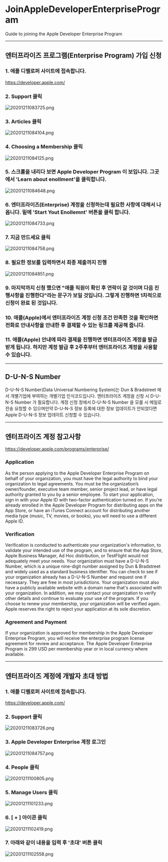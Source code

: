 # JoinAppleDeveloperEnterpriseProgram
Guide to joining the Apple Developer Enterprise Program

---
## 엔터프라이즈 프로그램(Enterprise Program) 가입 신청

### 1. 애플 디벨로퍼 사이트에 접속합니다.
https://developer.apple.com/

### 2. Support 클릭
![20201211083725.png](./image/20201211083725.png)

### 3. Articles 클릭
![20201211084104.png](./image/20201211084104.png)

### 4. Choosing a Membership 클릭
![20201211084125.png](./image/20201211084125.png)

### 5. 스크롤을 내리다 보면 Apple Developer Program 이 보입니다. 그곳에서 'Learn about enollment'을 클릭합니다.
![20201211084648.png](./image/20201211084648.png)

### 6. 엔터프라이즈(Enterprise) 계정을 신청하는데 필요한 사항에 대해서 나옵니다. 밑에 'Start Yout Enollemnt' 버튼을 클릭 합니다.
![20201211084733.png](./image/20201211084733.png)

### 7. 지금 만드세요 클릭
![20201211084758.png](./image/20201211084758.png)

### 8. 필요한 정보를 입력하면서 최종 제출까지 진행

![20201211084851.png](./image/20201211084851.png)

### 9. 마지막까지 신청 했으면 "애플 직원이 확인 후 연락이 갈 것이며 다음 진행사항을 진행한다"라는 문구가 보일 것입니다. 그렇게 진행하면 1차적으로 신청이 완료 된 것입니다.

### 10. 애플(Apple)에서 엔터프라이즈 계정 신청 조건 만족한 것을 확인하면 전화로 안내사항을 안내한 후 결제할 수 있는 링크를 제공해 줍니다.

### 11. 애플(Apple) 안내에 따라 결제을 진행하면 엔터프라이즈 계정을 발급 받게 됩니다. 하지만 계정 발급 후 2주후부터 엔터프라이즈 계정을 사용할 수 있습니다.

---
## D-U-N-S Number
D-U-N-S Number(Data Universal Numbering System)는 Dun & Bradstreet 에서 개별기업에 부여하는 개별기업 인식코드입니다. 
엔터프라이즈 계정을 신청 시 D-U-N-S Number 가 필요합니다. 계정 신청 창에서 D-U-N-S Number 을 모를 시 메일로 전송 요청할 수 있으며만약 D-U-N-S 정보 등록에 대한 정보 업데이트가 안되었다면 Apple D-U-N-S 정보 업데이트 신청할 수 있습니다.

---
## 엔터프라이즈 계정 참고사항
https://developer.apple.com/programs/enterprise/

### Application
As the person applying to the Apple Developer Enterprise Program on behalf of your organization, you must have the legal authority to bind your organization to legal agreements. You must be the organization’s owner/founder, executive team member, senior project lead, or have legal authority granted to you by a senior employee. To start your application, sign in with your Apple ID with two-factor authentication turned on. If you’re already enrolled in the Apple Developer Program for distributing apps on the App Store, or have an iTunes Connect account for distributing another media type (music, TV, movies, or books), you will need to use a different Apple ID.

### Verification
Verification is conducted to authenticate your organization's information, to validate your intended use of the program, and to ensure that the App Store, Apple Business Manager, Ad Hoc distribution, or TestFlight would not adequately meet your needs. Your organization must have a D-U-N-S Number, which is a unique nine-digit number assigned by Dun & Bradstreet and widely used as a standard business identifier. You can check to see if your organization already has a D-U-N-S Number and request one if necessary. They are free in most jurisdictions. Your organization must also have a publicly available website with a domain name that's associated with your organization. In addition, we may contact your organization to verify other details and continue to evaluate your use of the program. If you choose to renew your membership, your organization will be verified again. Apple reserves the right to reject your application at its sole discretion.

### Agreement and Payment
If your organization is approved for membership in the Apple Developer Enterprise Program, you will receive the enterprise program license agreement for review and acceptance. The Apple Developer Enterprise Program is 299 USD per membership year or in local currency where available.

---
## 엔터프라이즈 계정에 개발자 초대 방법

### 1. 애플 디벨로퍼 사이트에 접속합니다.
https://developer.apple.com/

### 2. Support 클릭
![20201211083726.png](./image/20201211083726.png)

### 3. Apple Developer Enterprise 계정 로그인
![20201211084757.png](./image/20201211084757.png)

### 4. People 클릭
![20201211100805.png](./image/20201211100805.png)

### 5. Manage Users 클릭
![20201211101233.png](./image/20201211101233.png)

### 6. [ + ] 아이콘 클릭
![20201211102419.png](./image/20201211102419.png)

### 7. 아래와 같이 내용을 입력 후 '초대' 버튼 클릭
![20201211102558.png](./image/20201211102558.png)
